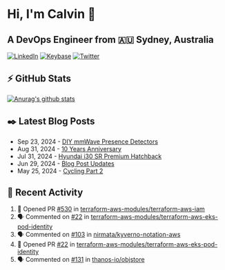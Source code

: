 # Hi, I'm Calvin 🍭
## A DevOps Engineer from 🇦🇺 Sydney, Australia</h3>

[![LinkedIn](https://img.shields.io/badge/-c–bui-0077B5?style=flat-square&labelColor=0077B5&logo=LinkedIn&logoColor=white)](https://www.linkedin.com/in/c-bui/)
[![Keybase](https://img.shields.io/badge/-calvinbui-ff6f21?style=flat-square&labelColor=ff6f21&logo=Keybase&logoColor=white)](https://keybase.io/calvinbui)
[![Twitter](https://img.shields.io/badge/-ASAPCalvin-1DA1F2?style=flat-square&labelColor=1DA1F2&logo=Twitter&logoColor=white)](https://twitter.com/ASAPCalvin)

<!-- https://github.com/rishavanand/github-profilinator -->
## ⚡ GitHub Stats
[![Anurag's github stats](https://github-readme-stats.vercel.app/api?username=calvinbui&count_private=true&hide_title=true)](https://github.com/anuraghazra/github-readme-stats)

<!-- https://github.com/gautamkrishnar/blog-post-workflow -->
## ✒️ Latest Blog Posts

<!-- BLOG-POST-LIST:START -->
- Sep 23, 2024 - [DIY mmWave Presence Detectors](https://calvin.me/diy-mmwave-presence-detectors)
- Aug 31, 2024 - [10 Years Anniversary](https://calvin.me/10-years-anniversary)
- Jul 31, 2024 - [Hyundai i30 SR Premium Hatchback](https://calvin.me/hyundai-i30-sr-premium-hatchback)
- Jun 29, 2024 - [Blog Post Updates](https://calvin.me/blog-post-updates)
- May 25, 2024 - [Cycling Part 2](https://calvin.me/cycling-part-2)

<!-- BLOG-POST-LIST:END -->

## 🏃‍ Recent Activity

<!--START_SECTION:activity-->
1. 💪 Opened PR [#530](https://github.com/terraform-aws-modules/terraform-aws-iam/pull/530) in [terraform-aws-modules/terraform-aws-iam](https://github.com/terraform-aws-modules/terraform-aws-iam)
2. 🗣 Commented on [#22](https://github.com/terraform-aws-modules/terraform-aws-eks-pod-identity/pull/22#issuecomment-2427898668) in [terraform-aws-modules/terraform-aws-eks-pod-identity](https://github.com/terraform-aws-modules/terraform-aws-eks-pod-identity)
3. 🗣 Commented on [#103](https://github.com/nirmata/kyverno-notation-aws/issues/103#issuecomment-2425584177) in [nirmata/kyverno-notation-aws](https://github.com/nirmata/kyverno-notation-aws)
4. 💪 Opened PR [#22](https://github.com/terraform-aws-modules/terraform-aws-eks-pod-identity/pull/22) in [terraform-aws-modules/terraform-aws-eks-pod-identity](https://github.com/terraform-aws-modules/terraform-aws-eks-pod-identity)
5. 🗣 Commented on [#131](https://github.com/thanos-io/objstore/issues/131#issuecomment-2418487722) in [thanos-io/objstore](https://github.com/thanos-io/objstore)
<!--END_SECTION:activity-->
